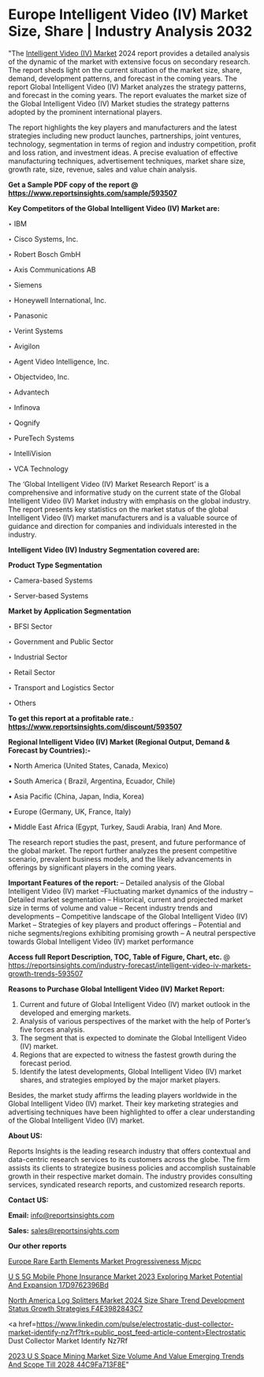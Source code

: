 # Europe Intelligent Video (IV) Market Size, Share | Industry Analysis 2032

"The <a href=https://www.reportsinsights.com/sample/593507>Intelligent Video (IV) Market</a> 2024 report provides a detailed analysis of the dynamic of the market with extensive focus on secondary research. The report sheds light on the current situation of the market size, share, demand, development patterns, and forecast in the coming years. The report Global Intelligent Video (IV) Market analyzes the strategy patterns, and forecast in the coming years. The report evaluates the market size of the Global Intelligent Video (IV) Market studies the strategy patterns adopted by the prominent international players.

The report highlights the key players and manufacturers and the latest strategies including new product launches, partnerships, joint ventures, technology, segmentation in terms of region and industry competition, profit and loss ration, and investment ideas. A precise evaluation of effective manufacturing techniques, advertisement techniques, market share size, growth rate, size, revenue, sales and value chain analysis.

<strong>Get a Sample PDF copy of the report @ <a href=https://www.reportsinsights.com/sample/593507 style=color:#0000ff;>https://www.reportsinsights.com/sample/593507</a></strong>

<strong>Key Competitors of the Global Intelligent Video (IV) Market are:</strong>

‣ IBM


‣ Cisco Systems, Inc.


‣ Robert Bosch GmbH


‣ Axis Communications AB


‣ Siemens


‣ Honeywell International, Inc.


‣ Panasonic


‣ Verint Systems


‣ Avigilon


‣ Agent Video Intelligence, Inc.


‣ Objectvideo, Inc.


‣ Advantech


‣ Infinova


‣ Qognify


‣ PureTech Systems


‣ IntelliVision


‣ VCA Technology

The ‘Global Intelligent Video (IV) Market Research Report’ is a comprehensive and informative study on the current state of the Global Intelligent Video (IV) Market industry with emphasis on the global industry. The report presents key statistics on the market status of the global Intelligent Video (IV) market manufacturers and is a valuable source of guidance and direction for companies and individuals interested in the industry.

<strong>Intelligent Video (IV) Industry Segmentation covered are:</strong>

<strong>Product Type Segmentation</strong>

‣    Camera-based Systems


‣ Server-based Systems

<strong>Market by Application Segmentation</strong>

‣   BFSI Sector


‣ Government and Public Sector


‣ Industrial Sector


‣ Retail Sector


‣ Transport and Logistics Sector


‣ Others

<strong>To get this report at a profitable rate.: <a href=https://www.reportsinsights.com/discount/593507 style=color:#0000ff;>https://www.reportsinsights.com/discount/593507</a></strong>

<strong>Regional Intelligent Video (IV) Market (Regional Output, Demand &amp; Forecast by Countries):-</strong>

• North America (United States, Canada, Mexico)

• South America ( Brazil, Argentina, Ecuador, Chile)

• Asia Pacific (China, Japan, India, Korea)

• Europe (Germany, UK, France, Italy)

• Middle East Africa (Egypt, Turkey, Saudi Arabia, Iran) And More.

The research report studies the past, present, and future performance of the global market. The report further analyzes the present competitive scenario, prevalent business models, and the likely advancements in offerings by significant players in the coming years.

<strong>Important Features of the report:</strong>
– Detailed analysis of the Global Intelligent Video (IV) market
–Fluctuating market dynamics of the industry
–Detailed market segmentation
– Historical, current and projected market size in terms of volume and value
– Recent industry trends and developments
– Competitive landscape of the Global Intelligent Video (IV) Market
– Strategies of key players and product offerings
– Potential and niche segments/regions exhibiting promising growth
– A neutral perspective towards Global Intelligent Video (IV) market performance

<strong>Access full Report Description, TOC, Table of Figure, Chart, etc. </strong>@   <a href=https://reportsinsights.com/industry-forecast/intelligent-video-iv-markets-growth-trends-593507 style=color:#0000ff;>https://reportsinsights.com/industry-forecast/intelligent-video-iv-markets-growth-trends-593507</a>

<strong>Reasons to Purchase Global Intelligent Video (IV) Market Report:</strong>
1. Current and future of Global Intelligent Video (IV) market outlook in the developed and emerging markets.
2. Analysis of various perspectives of the market with the help of Porter’s five forces analysis.
3. The segment that is expected to dominate the Global Intelligent Video (IV) market.
4. Regions that are expected to witness the fastest growth during the forecast period.
5. Identify the latest developments, Global Intelligent Video (IV) market shares, and strategies employed by the major market players.

Besides, the market study affirms the leading players worldwide in the Global Intelligent Video (IV) market. Their key marketing strategies and advertising techniques have been highlighted to offer a clear understanding of the Global Intelligent Video (IV) market.

<strong><strong>About US</strong>:</strong>

Reports Insights is the leading research industry that offers contextual and data-centric research services to its customers across the globe. The firm assists its clients to strategize business policies and accomplish sustainable growth in their respective market domain. The industry provides consulting services, syndicated research reports, and customized research reports.

<strong>Contact US:</strong>

<p class=><b>Email:</b> <a href=mailto:info@reportsinsights.com>info@reportsinsights.com</a></p>
<p class=><b>Sales:</b> <a href=mailto:sales@reportsinsights.com>sales@reportsinsights.com</a></p>

<strong>Our other reports</strong>

<a href=https://www.linkedin.com/pulse/europe-rare-earth-elements-market-progressiveness-mjcpc/>Europe Rare Earth Elements Market Progressiveness Mjcpc</a>

<a href=https://medium.com/@akitotamura255/u-s-5g-mobile-phone-insurance-market-2023-exploring-market-potential-and-expansion-17d9762396bd>U S 5G Mobile Phone Insurance Market 2023 Exploring Market Potential And Expansion 17D9762396Bd</a>

<a href=https://medium.com/@amolshinde346727482/north-america-log-splitters-market-2024-size-share-trend-development-status-growth-strategies-f4e3982843c7>North America Log Splitters Market 2024 Size Share Trend Development Status Growth Strategies F4E3982843C7</a>

<a href=https://www.linkedin.com/pulse/electrostatic-dust-collector-market-identify-nz7rf?trk=public_post_feed-article-content>Electrostatic Dust Collector Market Identify Nz7Rf</a>

<a href=https://medium.com/@reportsinsights23/2023-u-s-space-mining-market-size-volume-and-value-emerging-trends-and-scope-till-2028-44c9fa713f8e>2023 U S Space Mining Market Size Volume And Value Emerging Trends And Scope Till 2028 44C9Fa713F8E</a>"
